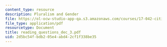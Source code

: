 ```yaml
---
content_type: resource
description: Pluralism and Gender
file: https://ol-ocw-studio-app-qa.s3.amazonaws.com/courses/17-042-citizenship-and-pluralism-fall-2003/2d5bc54fbdb205e4abd42cf1f338be35_reading_questions_dec_3.pdf
file_type: application/pdf
resourcetype: Document
title: reading_questions_dec_3.pdf
uid: 2d5bc54f-bdb2-05e4-abd4-2cf1f338be35
---
```

